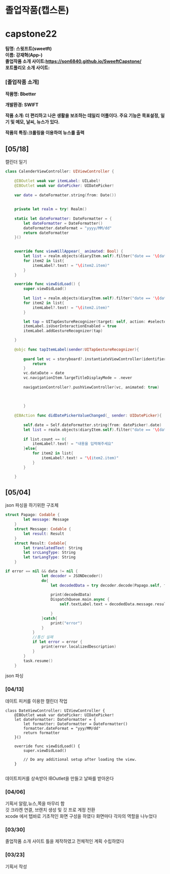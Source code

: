# 졸업작품(캡스톤)

# capstone22

**팀명: 스윗프트(sweetft) <br>
이름: 강재혁(App-)** <br>
**졸업작품 소개 사이트:https://son6840.github.io/SweeftCapstone/** <br> 
**포트폴리오 소개 사이트:**

### [졸업작품 소개]

**작품명: Bbetter**

**개발환경: SWIFT** 

**작품 소개: 더 편리하고 나은 생활을 보조하는 데일리 어플이다. 주요 기능은 목표설정, 일기 및 메모, 날씨, 뉴스가 있다.** 

**작품의 특징:크롤링을 이용하여 뉴스를 출력**

## [05/18]
캘린더 일기 

```swift
class CalenderViewController: UIViewController {
    
    @IBOutlet weak var itemLabel: UILabel!
    @IBOutlet weak var datePicker: UIDatePicker!
    
    var date = dateFormatter.string(from: Date())
    
    
    private let realm = try! Realm()
 
    static let dateFormatter: DateFormatter = {
        let dateFormatter = DateFormatter()
        dateFormatter.dateFormat = "yyyy/MM/dd"
        return dateFormatter
    }()
    

    override func viewWillAppear(_ animated: Bool) {
        let list = realm.objects(diaryItem.self).filter("date == '\(date)'")
        for item2 in list{
            itemLabel?.text! = "\(item2.item)"
        }
    }

    override func viewDidLoad() {
        super.viewDidLoad()
        
        let list = realm.objects(diaryItem.self).filter("date == '\(date)'")
        for item2 in list{
            itemLabel?.text! = "\(item2.item)"
        }

        let tap = UITapGestureRecognizer(target: self, action: #selector(CalenderViewController.tapItemLabel))
        itemLabel.isUserInteractionEnabled = true
        itemLabel.addGestureRecognizer(tap)

    }
    
    @objc func tapItemLabel(sender:UITapGestureRecognizer){
        
        guard let vc = storyboard?.instantiateViewController(identifier: "view") as? CalenderViewViewController else{
            return
        }
        vc.dataDate = date
        vc.navigationItem.largeTitleDisplayMode = .never
      
        navigationController?.pushViewController(vc, animated: true)
        
     
        
        }
    
    @IBAction func didDatePickerValueChanged(_ sender: UIDatePicker){
       
        self.date = Self.dateFormatter.string(from: datePicker!.date)
        let list = realm.objects(diaryItem.self).filter("date == '\(date)'")
        
        if list.count == 0{
            itemLabel?.text! = "내용을 입력해주세요"
        }else{
            for item2 in list{
                itemLabel?.text! = "\(item2.item)"
            }
        }

    }
```

## [05/04]
json 파싱을 하기위한 구조체

```swift
struct Papago: Codable {
        let message: Message
    }
    struct Message: Codable {
        let result: Result
    }
    struct Result: Codable{
        let translatedText: String
        let srcLangType: String
        let tarLangType: String
    }
```

```swift
if error == nil && data != nil {
                let decoder = JSONDecoder()
                do{
                    let decodedData = try decoder.decode(Papago.self, from: data!)
                    
                    print(decodedData)
                    DispatchQueue.main.async {
                        self.textLabel.text = decodedData.message.result.translatedText
                        
                    }
                }catch{
                    print("error")
                }
            }
            //통신 실패
            if let error = error {
                print(error.localizedDescription)
            }
        }
        task.resume()
    }
```

json 파싱

### [04/13]
데이트 피커를 이용한 캘린더 작업
```
class DateViewController: UIViewController {
    @IBOutlet weak var datePicker: UIDatePicker!
    let dateFormatter: DateFormatter = {
        let formatter: DateFormatter = DateFormatter()
        formatter.dateFormat = "yyy/MM/dd"
        return formatter
    }()
    
    override func viewDidLoad() {
        super.viewDidLoad()

        // Do any additional setup after loading the view.
    }
    
```
데이트피커를 상속받아 IBOutlet을 만들고 날짜를 받아온다

### [04/06]
기획서 알람,뉴스,쪽을 마무리 함 <br>
깃 크라켄 연결, 브랜치 생성 및 깃 프로 계정 전환 <br>
xcode 에서 텝바로 기초적인 화면 구성을 하였다
화면마다 각자의 역할을 나누었다


### [03/30]

졸업작품 소개 사이트 틀을 제작하였고 전체적인 계획 수립하였다
### [03/23]

기획서 작성 


